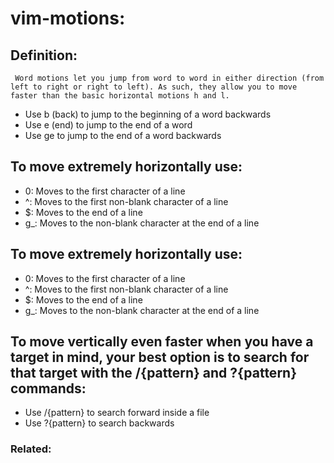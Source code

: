 # vim-motions:

## Definition:
```
 Word motions let you jump from word to word in either direction (from left to right or right to left). As such, they allow you to move faster than the basic horizontal motions h and l.
```

- Use b (back) to jump to the beginning of a word backwards
- Use e (end) to jump to the end of a word
- Use ge to jump to the end of a word backwards

## To move extremely horizontally use:
- 0: Moves to the first character of a line
- ^: Moves to the first non-blank character of a line
- $: Moves to the end of a line
- g_: Moves to the non-blank character at the end of a line

## To move extremely horizontally use:
- 0: Moves to the first character of a line
- ^: Moves to the first non-blank character of a line
- $: Moves to the end of a line
- g_: Moves to the non-blank character at the end of a line

## To move vertically even faster when you have a target in mind, your best option is to search for that target with the /{pattern} and ?{pattern} commands:
- Use /{pattern} to search forward inside a file
- Use ?{pattern} to search backwards

### Related:
